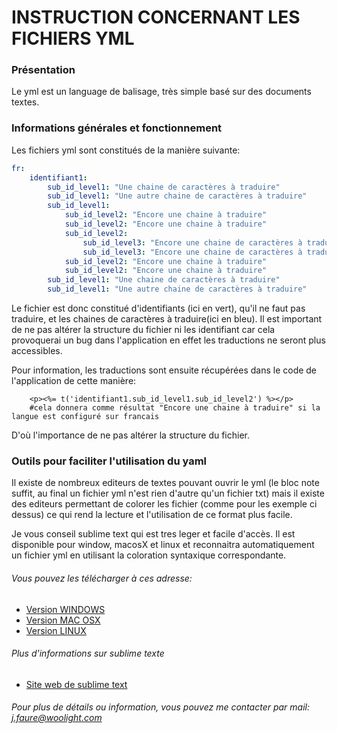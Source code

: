 # INSTRUCTION CONCERNANT LES FICHIERS YML

### Présentation
Le yml est un language de balisage, très simple basé sur des documents textes.

### Informations générales et fonctionnement
Les fichiers yml sont constitués de la manière suivante:

``` yaml
fr:
    identifiant1:
        sub_id_level1: "Une chaine de caractères à traduire"
        sub_id_level1: "Une autre chaine de caractères à traduire"
        sub_id_level1:
            sub_id_level2: "Encore une chaine à traduire"
            sub_id_level2: "Encore une chaine à traduire"
            sub_id_level2: 
                sub_id_level3: "Encore une chaine de caractères à traduire"
                sub_id_level3: "Encore une chaine de caractères à traduire"
            sub_id_level2: "Encore une chaine à traduire"
            sub_id_level2: "Encore une chaine à traduire"
        sub_id_level1: "Une chaine de caractères à traduire"
        sub_id_level1: "Une autre chaine de caractères à traduire"
```
Le fichier est donc constitué d'identifiants (ici en vert), qu'il ne faut pas traduire, et les chaines de caractères à traduire(ici en bleu).
Il est important de ne pas altérer la structure du fichier ni les identifiant car cela provoquerai un bug dans l'application en effet les traductions ne seront plus accessibles.

Pour information, les traductions sont ensuite récupérées dans le code de l'application de cette manière:

``` erb
    <p><%= t('identifiant1.sub_id_level1.sub_id_level2') %></p>
    #cela donnera comme résultat "Encore une chaine à traduire" si la langue est configuré sur francais
```
D'où l'importance de ne pas altérer la structure du fichier.

### Outils pour faciliter l'utilisation du yaml
Il existe de nombreux editeurs de textes pouvant ouvrir le yml (le bloc note suffit, au final un fichier yml n'est rien d'autre qu'un fichier txt) mais il existe des editeurs permettant de colorer les fichier (comme pour les exemple ci dessus) ce qui rend la lecture et l'utilisation de ce format plus facile.

Je vous conseil sublime text qui est tres leger et facile d'accès. Il est disponible pour window, macosX et linux et reconnaitra automatiquement un fichier yml en utilisant la coloration syntaxique correspondante.

###### Vous pouvez les télécharger à ces adresse:

* [Version WINDOWS](http://c758482.r82.cf2.rackcdn.com/Sublime%20Text%202.0.2%20Setup.exe)
* [Version MAC OSX](http://c758482.r82.cf2.rackcdn.com/Sublime%20Text%202.0.2.dmg)
* [Version LINUX](http://c758482.r82.cf2.rackcdn.com/Sublime%20Text%202.0.2.tar.bz2)
 
###### Plus d'informations sur sublime texte
* [Site web de sublime text](http://www.sublimetext.com/)
 
###### Pour plus de détails ou information, vous pouvez me contacter par mail: j.faure@woolight.com

